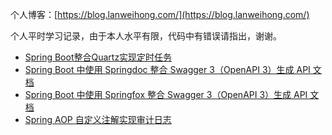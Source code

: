 个人博客：[https://blog.lanweihong.com/](https://blog.lanweihong.com/)

个人平时学习记录，由于本人水平有限，代码中有错误请指出，谢谢。

 - [Spring Boot整合Quartz实现定时任务](https://github.com/lanweihong/java-study/tree/main/spring-boot-quartz)
 - [Spring Boot 中使用 Springdoc 整合 Swagger 3（OpenAPI 3）生成 API 文档](https://github.com/lanweihong/java-study/tree/main/spring-boot-springdoc-swagger3)
 - [Spring Boot 中使用 Springfox 整合 Swagger 3（OpenAPI 3）生成 API 文档](https://github.com/lanweihong/java-study/tree/main/spring-boot-springfox-swagger3)
 - [Spring AOP 自定义注解实现审计日志](https://github.com/lanweihong/java-study/tree/main/spring-boot-aop-audit)
